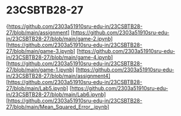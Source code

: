 
# 23CSBTB28-27
{https://github.com/2303a51910sru-edu-in/23CSBTB28-27/blob/main/assignment]
[https://github.com/2303a51910sru-edu-in/23CSBTB28-27/blob/main/game-2.ipynb]
[https://github.com/2303a51910sru-edu-in/23CSBTB28-27/blob/main/game-3.ipynb]
[https://github.com/2303a51910sru-edu-in/23CSBTB28-27/blob/main/game-4.ipynb]
[https://github.com/2303a51910sru-edu-in/23CSBTB28-27/blob/main/game-1.ipynb]
[https://github.com/2303a51910sru-edu-in/23CSBTB28-27/blob/main/assignment4]
[https://github.com/2303a51910sru-edu-in/23CSBTB28-27/blob/main/Lab5.ipynb]
[https://github.com/2303a51910sru-edu-in/23CSBTB28-27/blob/main/Lab6.ipynb]
[https://github.com/2303a51910sru-edu-in/23CSBTB28-27/blob/main/Mean_Squared_Error_.ipynb]

